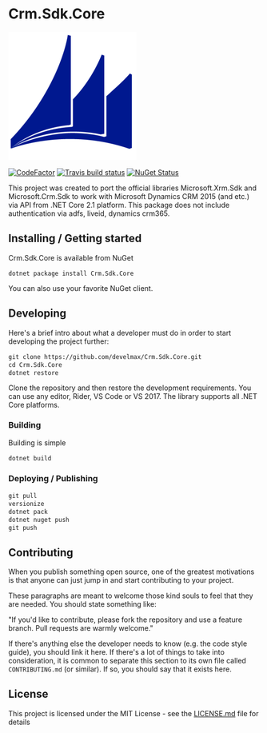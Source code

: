 # Crm.Sdk.Core

![Logo of the project](https://github.com/develmax/Crm.Sdk.Core/blob/master/Crm.Sdk.Core.Package/icon.png)

[![CodeFactor](https://www.codefactor.io/repository/github/develmax/crm.sdk.core/badge)](https://www.codefactor.io/repository/github/develmax/crm.sdk.core)
[![Travis build status](https://api.travis-ci.org/develmax/Crm.Sdk.Core.svg?branch=master)](https://travis-ci.org/develmax/Crm.Sdk.Core?branch=master)
[![NuGet Status](https://img.shields.io/nuget/v/Crm.Sdk.Core.svg?style=flat)](https://www.nuget.org/packages/Crm.Sdk.Core/)

This project was created to port the official libraries Microsoft.Xrm.Sdk and Microsoft.Crm.Sdk to work with Microsoft Dynamics CRM 2015 (and etc.) via API from .NET Core 2.1 platform. This package does not include authentication via adfs, liveid, dynamics crm365.

## Installing / Getting started

Crm.Sdk.Core is available from NuGet

```shell
dotnet package install Crm.Sdk.Core
```

You can also use your favorite NuGet client.

## Developing

Here's a brief intro about what a developer must do in order to start developing
the project further:

```shell
git clone https://github.com/develmax/Crm.Sdk.Core.git
cd Crm.Sdk.Core
dotnet restore
```

Clone the repository and then restore the development requirements. You can use
any editor, Rider, VS Code or VS 2017. The library supports all .NET Core
platforms.

### Building

Building is simple

```shell
dotnet build
```

### Deploying / Publishing

```shell
git pull
versionize
dotnet pack
dotnet nuget push
git push
```

## Contributing

When you publish something open source, one of the greatest motivations is that
anyone can just jump in and start contributing to your project.

These paragraphs are meant to welcome those kind souls to feel that they are
needed. You should state something like:

"If you'd like to contribute, please fork the repository and use a feature
branch. Pull requests are warmly welcome."

If there's anything else the developer needs to know (e.g. the code style
guide), you should link it here. If there's a lot of things to take into
consideration, it is common to separate this section to its own file called
`CONTRIBUTING.md` (or similar). If so, you should say that it exists here.

## License

This project is licensed under the MIT License - see the [LICENSE.md](LICENSE.md) file for details
